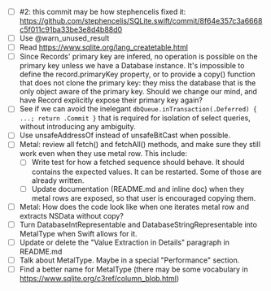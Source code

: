 - [ ] #2: this commit may be how stephencelis fixed it: https://github.com/stephencelis/SQLite.swift/commit/8f64e357c3a6668c5f011c91ba33be3e8d4b88d0
- [ ] Use @warn_unused_result
- [ ] Read https://www.sqlite.org/lang_createtable.html
- [ ] Since Records' primary key are infered, no operation is possible on the primary key unless we have a Database instance. It's impossible to define the record.primaryKey property, or to provide a copy() function that does not clone the primary key: they miss the database that is the only object aware of the primary key. Should we change our mind, and have Record explicitly expose their primary key again?
- [ ] See if we can avoid the inelegant `dbQueue.inTransaction(.Deferred) { ...; return .Commit }` that is required for isolation of select queries, without introducing any ambiguity.
- [ ] Use unsafeAddressOf instead of unsafeBitCast when possible.
- [ ] Metal: review all fetch() and fetchAll() methods, and make sure they still work even when they use metal row. This include:
    - [ ] Write test for how a fetched sequence should behave. It should contains the expected values. It can be restarted. Some of those are already written.
    - [ ] Update documentation (README.md and inline doc) when they metal rows are exposed, so that user is encouraged copying them.
- [ ] Metal: How does the code look like when one iterates metal row and extracts NSData without copy?
- [ ] Turn DatabaseIntRepresentable and DatabaseStringRepresentable into MetalType when Swift allows for it.
- [ ] Update or delete the "Value Extraction in Details" paragraph in README.md
- [ ] Talk about MetalType. Maybe in a special "Performance" section.
- [ ] Find a better name for MetalType (there may be some vocabulary in https://www.sqlite.org/c3ref/column_blob.html)
